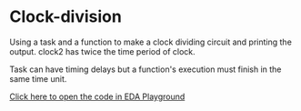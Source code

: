 # Clock-division
<p>Using a task and a function to make a clock dividing circuit and printing the output. clock2 has twice the time period of clock.</p>
<p>Task can have timing delays but a function's execution must finish in the same time unit.</p>
<a href = "https://edaplayground.com/x/d6w_">Click here to open the code in EDA Playground</a>
